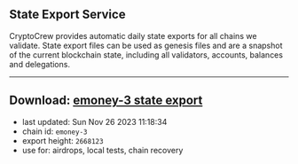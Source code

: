 ## State Export Service
CryptoCrew provides automatic daily state exports for all chains we validate. State export files can be used as genesis files and are a snapshot of the current blockchain state, including all validators, accounts, balances and delegations.

---
**Download: [emoney-3 state export](https://dl.ccvalidators.com/SERVICE/emoney/emoney-3_export_2668123.json)**
---

- last updated: Sun Nov 26 2023 11:18:34
- chain id: `emoney-3`
- export height: `2668123`
- use for: airdrops, local tests, chain recovery
